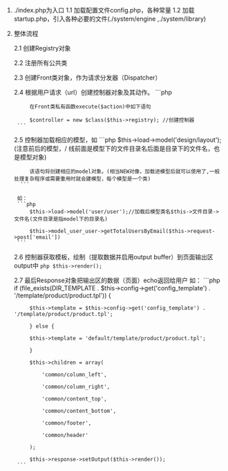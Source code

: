 1. ./index.php为入口
    1.1 加载配置文件config.php，各种常量
    1.2 加载startup.php，引入各种必要的文件(./system/engine ,./system/library)

2. 整体流程

    2.1 创建Registry对象

    2.2 注册所有公共类

    2.3 创建Front类对象，作为请求分发器（Dispatcher）

    2.4 根据用户请求（url）创建控制器对象及其动作。
        ```php

            在Front类私有函数execute($action)中如下语句

            $controller = new $class($this->registry); //创建控制器
        ```

    2.5 控制器加载相应的模型，如
        ```php
            $this->load->model('design/layout');(注意前后的模型，/ 线前面是模型下的文件目录名后面是目录下的文件名，也是模型对象)

            该语句将创建相应的model对象。(相当NEW对像，加载进模型后就可以使用了,一般处理复杂程序或需要重用时就会建模型，每个模型是一个类)
         ```

        如：  
        ```php
            $this->load->model('user/user');//加载后模型类名$this->文件目录->文件名(文件目录是指model下的目录名)

            $this->model_user_user->getTotalUsersByEmail($this->request->post['email'])
        ```

 

    2.6 控制器获取模板，绘制（提取数据并启用output buffer）到页面输出区output中
            ```php
                $this->render();
            ```

    2.7 最后Response对象把输出区的数据（页面）echo返回给用户
     如：
        ```php
            if (file_exists(DIR_TEMPLATE . $this->config->get('config_template') . '/template/product/product.tpl')) {

            $this->template = $this->config->get('config_template') . '/template/product/product.tpl';

            } else {

            $this->template = 'default/template/product/product.tpl';

            }

            $this->children = array(

                'common/column_left',

                'common/column_right',

                'common/content_top',

                'common/content_bottom',

                'common/footer',

                'common/header'

            );
            
            $this->response->setOutput($this->render());
        ```


